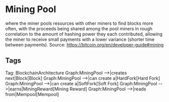 # Mining Pool

where the miner pools resources with other miners to find blocks more
often, with the proceeds being shared among the pool miners in rough
correlation to the amount of hashing power they each contributed, allowing
the miner to receive small payments with a lower variance (shorter time
between payments).
Source: https://bitcoin.org/en/developer-guide#mining

## Tags

Tag: BlockchainArchitecture
Graph:MiningPool -->|creates next|Block[Block]
Graph:MiningPool -->|can create a|HardFork[Hard Fork]
Graph:MiningPool -->|can create a|SoftFork[Soft Fork]
Graph:MiningPool -->|earns|MiningReward[Mining Reward]
Graph:MiningPool -->|reads from|Mempool[Mempool]
